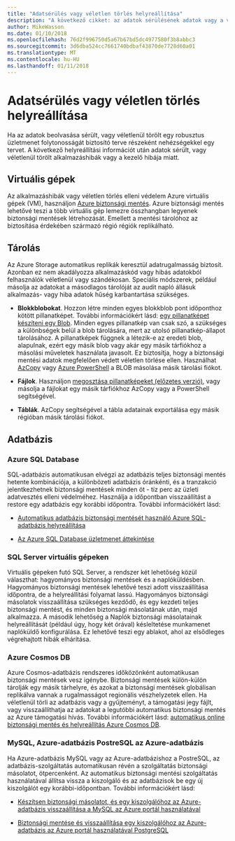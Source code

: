 ```yaml
---
title: "Adatsérülés vagy véletlen törlés helyreállítása"
description: "A következő cikket: az adatok sérülésének adatok vagy a véletlen adattörlés és rugalmas, magas rendelkezésre állású, hiba hibatűrő alkalmazásokhoz tervezéséhez, valamint vészhelyreállítás tervezése alapos ismerete"
author: MikeWasson
ms.date: 01/10/2018
ms.openlocfilehash: 76d2f996750d5a67b67bd5dc4977580f3b8abbc3
ms.sourcegitcommit: 3d6dba524cc7661740bdbaf43870de7728d60a01
ms.translationtype: MT
ms.contentlocale: hu-HU
ms.lasthandoff: 01/11/2018
---
```

# <a name="recover-from-data-corruption-or-accidental-deletion"></a>Adatsérülés vagy véletlen törlés helyreállítása 

Ha az adatok beolvasása sérült, vagy véletlenül törölt egy robusztus üzletmenet folytonosságát biztosító terve részeként nehézségekkel egy tervet. A következő helyreállítási információt után adatok sérült, vagy véletlenül törölt alkalmazáshibák vagy a kezelő hibája miatt.

## <a name="virtual-machines"></a>Virtuális gépek

Az alkalmazáshibák vagy véletlen törlés elleni védelem Azure virtuális gépek (VM), használjon [Azure biztonsági mentés](/azure/backup/). Azure biztonsági mentés lehetővé teszi a több virtuális gép lemezre összhangban legyenek biztonsági mentések létrehozását. Emellett a mentési tárolóhoz az biztosítása érdekében származó régió régiók replikálható.

## <a name="storage"></a>Tárolás

Az Azure Storage automatikus replikák keresztül adatrugalmasság biztosít. Azonban ez nem akadályozza alkalmazáskód vagy hibás adatokból felhasználók véletlenül vagy szándékosan. Speciális módszerek, például másolja az adatokat a másodlagos tárolóját az audit napló állásuk alkalmazás- vagy hiba adatok hűség karbantartása szükséges. 

- **Blokkblobokat**. Hozzon létre minden egyes blokkblob pont időponthoz kötött pillanatképet. További információkért lásd: [egy pillanatképet készíteni egy Blob](/rest/api/storageservices/creating-a-snapshot-of-a-blob). Minden egyes pillanatkép van csak szó, a szükséges a különbségek belül a blob tárolására, mert az utolsó pillanatkép-állapot tárolásához. A pillanatképek függnek a létezik-e az eredeti blob, alapulnak, ezért egy másik blob vagy akár egy másik tárfiókhoz a másolási műveletek használata javasolt. Ez biztosítja, hogy a biztonsági mentési adatok megfelelően védett véletlen törlése ellen. Használhat [AzCopy](/azure/storage/common/storage-use-azcopy) vagy [Azure PowerShell](/azure/storage/common/storage-powershell-guide-full) a BLOB másolása másik tárolási fiókot.

- **Fájlok**. Használjon [megosztása pillanatképeket (előzetes verzió)](/azure/storage/files/storage-how-to-use-files-snapshots), vagy másolja a fájlokat egy másik tárfiókhoz AzCopy vagy a PowerShell segítségével.

- **Táblák**. AzCopy segítségével a tábla adatainak exportálása egy másik régióban másik tárolási fiókot.

## <a name="database"></a>Adatbázis

### <a name="azure-sql-database"></a>Azure SQL Database 

SQL-adatbázis automatikusan elvégzi az adatbázis teljes biztonsági mentés hetente kombinációja, a különbözeti adatbázis óránkénti, és a tranzakció jelentkezhetnek biztonsági mentések minden öt - tíz perc az üzleti adatvesztés elleni védelméhez. Használja a időpontban visszaállítást a restore egy adatbázis egy korábbi időpontra. További információkért lásd:

- [Automatikus adatbázis biztonsági mentését használó Azure SQL-adatbázis helyreállítása](/azure/sql-database/sql-database-recovery-using-backups)

- [Az Azure SQL Database üzletmenet áttekintése](/azure/sql-database/sql-database-business-continuity)

### <a name="sql-server-on-vms"></a>SQL Server virtuális gépeken

Virtuális gépeken futó SQL Server, a rendszer két lehetőség közül választhat: hagyományos biztonsági mentések és a naplóküldésben. Hagyományos biztonsági mentések lehetővé teszi adott visszaállítása időpontra, de a helyreállítási folyamat lassú. Hagyományos biztonsági másolatok visszaállítása szükséges kezdődő, és egy kezdeti teljes biztonsági mentést, és minden biztonsági másolatának után, majd alkalmazza. A második lehetőség a Naplók biztonsági másolatainak helyreállítását (például úgy, hogy két órával) késleltetése munkamenet naplóküldő konfigurálása. Ez lehetővé teszi egy ablakot, ahol az elsődleges végrehajtott hibák elhárítása.

### <a name="azure-cosmos-db"></a>Azure Cosmos DB

Azure Cosmos-adatbázis rendszeres időközönként automatikusan biztonsági mentések vesz igénybe. Biztonsági mentések külön-külön tárolják egy másik tárhelyre, és azokat a biztonsági mentések globálisan replikálva vannak a rugalmasságot regionális vészhelyzetek ellen. Ha véletlenül törli az adatbázis vagy a gyűjteményt, a támogatási jegy fájlt, vagy visszaállíthatja az adatokat a legutóbbi automatikus biztonsági mentés az Azure támogatási hívás. További információkért lásd: [automatikus online biztonsági mentés és helyreállítás Azure Cosmos DB](/azure/cosmos-db/online-backup-and-restore).

### <a name="azure-database-for-mysql-azure-database-for-postresql"></a>MySQL, Azure-adatbázis PostreSQL az Azure-adatbázis

Ha Azure-adatbázis MySQL vagy az Azure-adatbázishoz a PostreSQL, az adatbázis-szolgáltatás automatikusan révén a szolgáltatás biztonsági másolatot, ötpercenként. Az automatikus biztonsági mentési szolgáltatás használatával állítsa vissza a kiszolgáló és az adatbázisok be egy új kiszolgálót egy korábbi-időpontban. További információkért lásd:

- [Készítsen biztonsági másolatot, és egy kiszolgálóhoz az Azure-adatbázis visszaállítása a MySQL az Azure portál használatával](/azure/mysql/howto-restore-server-portal)

- [Biztonsági mentése és visszaállítása egy kiszolgálóhoz az Azure-adatbázis az Azure portál használatával PostgreSQL](/azure/postgresql/howto-restore-server-portal)

